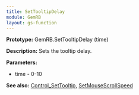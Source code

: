 ```yaml
---
title: SetTooltipDelay
module: GemRB
layout: gs-function
---
```


**Prototype:** GemRB.SetTooltipDelay (time)

**Description:** Sets the tooltip delay.

**Parameters:**
  * time - 0-10

**See also:** [Control_SetTooltip](Control_SetTooltip.md), [SetMouseScrollSpeed](SetMouseScrollSpeed.md)

